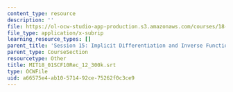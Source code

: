 ```yaml
---
content_type: resource
description: ''
file: https://ol-ocw-studio-app-production.s3.amazonaws.com/courses/18-01sc-single-variable-calculus-fall-2010/a66575e4ab10571492ce75262f0c3ce9_MIT18_01SCF10Rec_12_300k.vtt
file_type: application/x-subrip
learning_resource_types: []
parent_title: 'Session 15: Implicit Differentiation and Inverse Functions'
parent_type: CourseSection
resourcetype: Other
title: MIT18_01SCF10Rec_12_300k.srt
type: OCWFile
uid: a66575e4-ab10-5714-92ce-75262f0c3ce9
---
```

